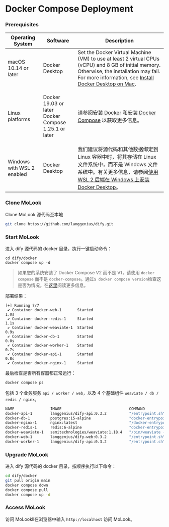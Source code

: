 # Docker Compose Deployment

### Prerequisites

| Operating System            | Software                                                             | Description                                                                                                                                                                                   |
| -------------------------- | -------------------------------------------------------------- | ------------------------------------------------------------------------------------------------------------------------------------------------------------------------------------ |
| macOS 10.14 or later       | Docker Desktop                                                 | Set the Docker Virtual Machine (VM) to use at least 2 virtual CPUs (vCPU) and 8 GB of initial memory. Otherwise, the installation may fail. For more information, see [Install Docker Desktop on Mac](https://docs.docker.com/desktop/mac/install/).                                   |
| Linux platforms            | <p>Docker 19.03 or later<br>Docker Compose 1.25.1 or later</p> | 请参阅[安装 Docker](https://docs.docker.com/engine/install/) 和[安装 Docker Compose](https://docs.docker.com/compose/install/) 以获取更多信息。                                                      |
| Windows with WSL 2 enabled | <p>Docker Desktop<br></p>                                      | 我们建议将源代码和其他数据绑定到 Linux 容器中时，将其存储在 Linux 文件系统中，而不是 Windows 文件系统中。有关更多信息，请参阅[使用 WSL 2 后端在 Windows 上安装 Docker Desktop](https://docs.docker.com/desktop/windows/install/#wsl-2-backend)。 |

### Clone MoLook

Clone MoLook 源代码至本地

```bash
git clone https://github.com/langgenius/dify.git
```

### Start MoLook

进入 dify 源代码的 docker 目录，执行一键启动命令：

```Shell
cd dify/docker
docker compose up -d
```

> 如果您的系统安装了 Docker Compose V2 而不是 V1，请使用 `docker compose` 而不是 `docker-compose`。通过`$ docker compose version`检查这是否为情况。在[这里](https://docs.docker.com/compose/#compose-v2-and-the-new-docker-compose-command)阅读更多信息。

部署结果：

```Shell
[+] Running 7/7
 ✔ Container docker-web-1       Started                                                                                                                                                                                       1.0s 
 ✔ Container docker-redis-1     Started                                                                                                                                                                                       1.1s 
 ✔ Container docker-weaviate-1  Started                                                                                                                                                                                       0.9s 
 ✔ Container docker-db-1        Started                                                                                                                                                                                       0.0s 
 ✔ Container docker-worker-1    Started                                                                                                                                                                                       0.7s 
 ✔ Container docker-api-1       Started                                                                                                                                                                                       0.8s 
 ✔ Container docker-nginx-1     Started
```

最后检查是否所有容器都正常运行：

```bash
docker compose ps
```

包括 3 个业务服务 `api / worker / web`，以及 4 个基础组件 `weaviate / db / redis / nginx`。

```bash
NAME                IMAGE                              COMMAND                  SERVICE             CREATED             STATUS              PORTS
docker-api-1        langgenius/dify-api:0.3.2          "/entrypoint.sh"         api                 4 seconds ago       Up 2 seconds        80/tcp, 5001/tcp
docker-db-1         postgres:15-alpine                 "docker-entrypoint.s…"   db                  4 seconds ago       Up 2 seconds        0.0.0.0:5432->5432/tcp
docker-nginx-1      nginx:latest                       "/docker-entrypoint.…"   nginx               4 seconds ago       Up 2 seconds        0.0.0.0:80->80/tcp
docker-redis-1      redis:6-alpine                     "docker-entrypoint.s…"   redis               4 seconds ago       Up 3 seconds        6379/tcp
docker-weaviate-1   semitechnologies/weaviate:1.18.4   "/bin/weaviate --hos…"   weaviate            4 seconds ago       Up 3 seconds        
docker-web-1        langgenius/dify-web:0.3.2          "/entrypoint.sh"         web                 4 seconds ago       Up 3 seconds        80/tcp, 3000/tcp
docker-worker-1     langgenius/dify-api:0.3.2          "/entrypoint.sh"         worker              4 seconds ago       Up 2 seconds        80/tcp, 5001/tcp
```

### Upgrade MoLook

进入 dify 源代码的 docker 目录，按顺序执行以下命令：

```bash
cd dify/docker
git pull origin main
docker compose down
docker compose pull
docker compose up -d
```
### Access MoLook

访问 MoLookll在浏览器中输入 `http://localhost` 访问 MoLook。
